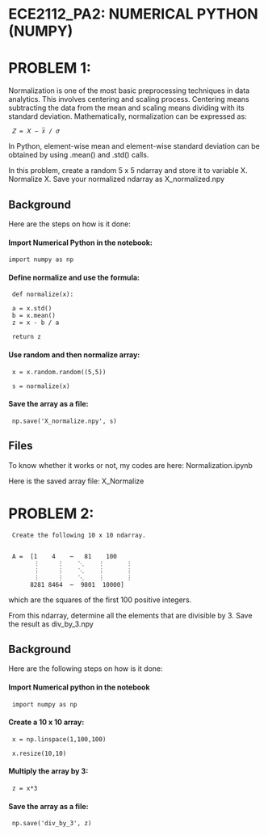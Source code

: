 # ECE2112_PA2: NUMERICAL PYTHON (NUMPY)

# PROBLEM 1: 
Normalization is one of the most basic preprocessing techniques in
data analytics. This involves centering and scaling process. Centering means subtracting the data from the
mean and scaling means dividing with its standard deviation. Mathematically, normalization can be
expressed as:

     𝑍 = 𝑋 − 𝑥̅ / 𝜎

In Python, element-wise mean and element-wise standard deviation can be obtained by using .mean() and
.std() calls.

In this problem, create a random 5 x 5 ndarray and store it to variable X. Normalize X. Save your normalized
ndarray as X_normalized.npy


## Background
Here are the steps on how is it done:

#### Import Numerical Python in the notebook:
    import numpy as np

#### Define normalize and use the formula:

     def normalize(x):

     a = x.std()
     b = x.mean()
     z = x - b / a
     
     return z

#### Use random and then normalize array:

     x = x.random.random((5,5))

     s = normalize(x)


#### Save the array as a file:

     np.save('X_normalize.npy', s)

## Files
To know whether it works or not, my codes are here:
     Normalization.ipynb

Here is the saved array file:
     X_Normalize


# PROBLEM 2:
     Create the following 10 x 10 ndarray.


     A =  [1    4    ⋯   81    100
           ⋮     ⋮    ⋱    ⋮      ⋮
           ⋮     ⋮    ⋱    ⋮      ⋮
           ⋮     ⋮    ⋱    ⋮      ⋮
          8281 8464  ⋯  9801  10000]


which are the squares of the first 100 positive integers.

From this ndarray, determine all the elements that are divisible by 3. Save the result as div_by_3.npy



## Background
Here are the following steps on how is it done:

#### Import Numerical python in the notebook

     import numpy as np

#### Create a 10 x 10 array:
     x = np.linspace(1,100,100)

     x.resize(10,10)

#### Multiply the array by 3:
     z = x*3

#### Save the array as a file:
     np.save('div_by_3', z)

